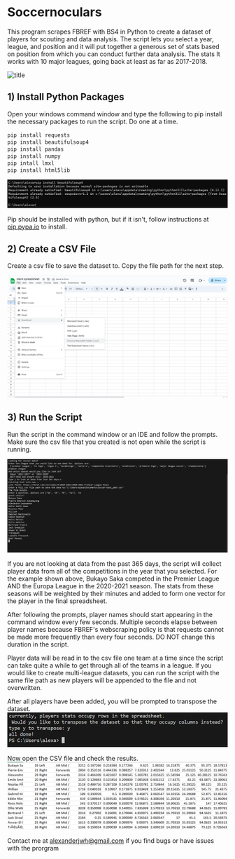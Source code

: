 # Soccernoculars
This program scrapes FBREF with BS4 in Python to create a dataset of players for scouting and data analysis.
The script lets you select a year, league, and position and it will put together a generous set of stats based on position from which you can conduct further data analysis.
The stats 
It works with 10 major leagues, going back at least as far as 2017-2018.

![title](https://github.com/AlexHack1/Soccernoculars/tree/main/Images/title_spreadsheet.png?raw=true)

## 1) Install Python Packages
Open your windows command window and type the following to pip install the necessary packages to run the script. Do one at a time.

```
pip install requests
pip install beautifulsoup4
pip install pandas
pip install numpy
pip intall lmxl
pip install html5lib
```
![pip](https://github.com/AlexHack1/Soccernoculars/blob/main/Images/pip_bs4.png?raw=true)

Pip should be installed with python, but if it isn't, follow instructions at [pip.pypa.io](https://pip.pypa.io/en/stable/installation/) to install.

## 2) Create a CSV File
Create a csv file to save the dataset to. Copy the file path for the next step.

![create CSV](https://github.com/AlexHack1/Soccernoculars/blob/main/Images/save_to_csv.png?raw=true)

## 3) Run the Script
Run the script in the command window or an IDE and follow the prompts. Make sure the csv file that you created is not open while the script is running.

![Run](https://github.com/AlexHack1/Soccernoculars/blob/main/Images/read_in_players.png?raw=true)

If you are not looking at data from the past 365 days, the script will collect player data from all of the competitions in the year that you selected. For the example shown above, Bukayo Saka competed in the Premier League AND the Europa League in the 2020-2021 season. The stats from these seasons will be weighted by their minutes and added to form one vector for the player in the final spreadsheet.

After following the prompts, player names should start appearing in the command window every few seconds. Multiple seconds elapse between player names because FBREF's webscraping policy is that requests cannot be made more frequently than every four seconds. DO NOT change this duration in the script.

Player data will be read in to the csv file one team at a time since the script can take quite a while to get through all of the teams in a league. If you would like to create multi-league datasets, you can run the script with the same file path as new players will be appended to the file and not overwritten. 

After all players have been added, you will be prompted to transpose the dataset.
![transpose](https://github.com/AlexHack1/Soccernoculars/blob/main/Images/transpose.png?raw=true)


Now open the CSV file and check the results.
![results](https://github.com/AlexHack1/Soccernoculars/blob/main/Images/script_test.png?raw=true)

Contact me at alexanderjwh@gmail.com if you find bugs or have issues with the prorgram
